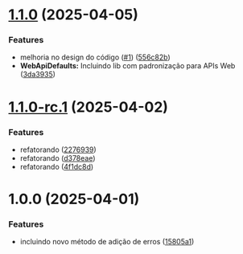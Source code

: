 # [1.1.0](https://github.com/pedrobarao/dl.buildingblocks.dotnet/compare/v1.0.0...v1.1.0) (2025-04-05)


### Features

* melhoria no design do código ([#1](https://github.com/pedrobarao/dl.buildingblocks.dotnet/issues/1)) ([556c82b](https://github.com/pedrobarao/dl.buildingblocks.dotnet/commit/556c82b6d53f2f46c85ddadb33799093a9c1dc42))
* **WebApiDefaults:** Incluindo lib com padronização para APIs Web ([3da3935](https://github.com/pedrobarao/dl.buildingblocks.dotnet/commit/3da3935a40c14664cdf44c56b4665b7a3be99f29))

# [1.1.0-rc.1](https://github.com/pedrobarao/dl.buildingblocks.dotnet/compare/v1.0.0...v1.1.0-rc.1) (2025-04-02)


### Features

* refatorando ([2276939](https://github.com/pedrobarao/dl.buildingblocks.dotnet/commit/2276939b3f50fe3b486cc076f16ae51bd23d1a81))
* refatorando ([d378eae](https://github.com/pedrobarao/dl.buildingblocks.dotnet/commit/d378eae73569cb33dbbe4570fcc5cbaa47c016f5))
* refatorando ([4f1dc8d](https://github.com/pedrobarao/dl.buildingblocks.dotnet/commit/4f1dc8df14c0e2431ce3157a43c9bce210167bb7))

# 1.0.0 (2025-04-01)

### Features

* incluindo novo método de adição de
  erros ([15805a1](https://github.com/pedrobarao/dl.buildingblocks.dotnet/commit/15805a1d5a7eda212887890ffaff66e3e76c591e))
